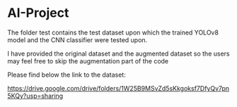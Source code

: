 # AI-Project
The folder test contains the test dataset upon which the trained YOLOv8 model and the CNN classifier were tested upon.

I have provided the original dataset and the augmented dataset so the users may feel free to skip the augmentation part of the code

Please find below the link to the dataset:

https://drive.google.com/drive/folders/1W25B9MSvZd5sKkgoksf7DfyQv7pn5KQy?usp=sharing
